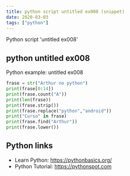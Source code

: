 ```yaml
---
title: python script untitled ex008 (snippet)
date: 2020-03-03
tags: ["python"]
---
```

Python script 'untitled ex008'


## python untitled ex008

Python example: untitled ex008

```python
frase = str("Arthur no python")
print(frase[0:14])
print(frase.count("A"))
print(len(frase))
print(frase.strip())
print(frase.replace("python","android"))
print("Curso" in frase)
print(frase.find("Arthur"))
print(frase.lower())


```

## Python links

- Learn Python: https://pythonbasics.org/
- Python Tutorial: https://pythonspot.com
